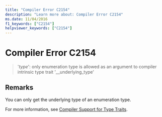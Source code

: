```yaml
---
title: "Compiler Error C2154"
description: "Learn more about: Compiler Error C2154"
ms.date: 11/04/2016
f1_keywords: ["C2154"]
helpviewer_keywords: ["C2154"]
---
```

# Compiler Error C2154

> '*type*': only enumeration type is allowed as an argument to compiler intrinsic type trait '__underlying_type'

## Remarks

You can only get the underlying type of an enumeration type.

For more information, see [Compiler Support for Type Traits](../../extensions/compiler-support-for-type-traits-cpp-component-extensions.md).
